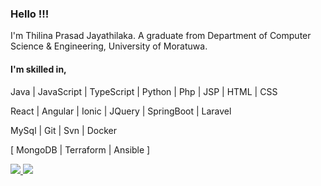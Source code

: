 ### Hello !!!
I'm Thilina Prasad Jayathilaka. A graduate from Department of Computer Science & Engineering, University of Moratuwa.

#### I'm skilled in,
Java | JavaScript | TypeScript | Python | Php | JSP | HTML | CSS

React | Angular | Ionic | JQuery | SpringBoot | Laravel

MySql | Git | Svn | Docker

[ MongoDB | Terraform | Ansible ]

<a href="https://www.linkedin.com/in/thilinaprasad" target="_blank">
  <img src="https://img.shields.io/badge/-Thilina%20Prasad%20Jyathilaka-blue?style=flat-square&logo=Linkedin&logoColor=white">
</a>

<a href="mailto:thilinaprasad.15@cse.mrt.ac.lk" target="_blank">
  <img src="https://img.shields.io/badge/-thilinaprasad.15@cse.mrt.ac.lk-c14438?style=flat-square&logo=Gmail&logoColor=white">
</a>
